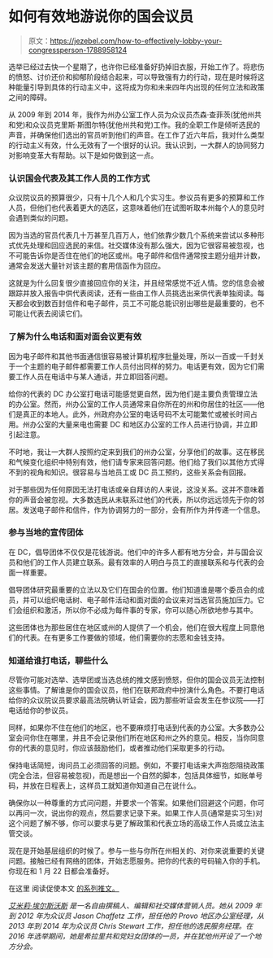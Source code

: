 # 如何有效地游说你的国会议员

> 原文：<https://jezebel.com/how-to-effectively-lobby-your-congressperson-1788958124>

选举已经过去快一个星期了，也许你已经准备好扔掉旧衣服，开始工作了。将悲伤的愤怒、讨价还价和抑郁阶段结合起来，可以导致强有力的行动，现在是时候将这种能量引导到具体的行动主义中，这将成为你和未来四年内出现的任何立法和政策之间的障碍。



从 2009 年到 2014 年，我作为州办公室工作人员为众议员杰森·查菲茨(犹他州共和党)和众议员克里斯·斯图尔特(犹他州共和党)工作。我的全职工作是倾听选民的声音，并确保他们选出的官员听到他们的声音。在工作了近六年后，我对什么类型的行动主义有效，什么无效有了一个很好的认识。我认识到，一大群人的协同努力对影响变革大有帮助。以下是如何做到这一点。

### **认识国会代表及其工作人员的工作方式**

众议院议员的预算很少，只有十几个人和几个实习生。参议员有更多的预算和工作人员，但他们也代表着更大的选区，这意味着他们在试图听取本州每个人的意见时会遇到类似的问题。

因为当选的官员代表几十万甚至几百万人，他们依靠少数几个系统来尝试以多种形式优先处理和回应选民的来信。社交媒体没有那么强大，因为它很容易被忽视，也不可能告诉你是否住在他们的地区或州。电子邮件和信件通常按主题分组并计数，通常会发送大量针对该主题的套用信函作为回应。

这就是为什么回复很少直接回应你的关注，并且经常感觉不近人情。您的信息会被跟踪并放入报告中供代表阅读，还有一些由工作人员挑选出来供代表单独阅读。每天都会收到数百封信件和电子邮件，员工不可能总能识别出哪些是最重要的，也不可能让代表去阅读它们。

### **了解为什么电话和面对面会议更有效**

因为电子邮件和其他书面通信很容易被计算机程序批量处理，所以一百或一千封关于一个主题的电子邮件都需要工作人员付出同样的努力。电话更有效，因为它们需要工作人员在电话中与某人通话，并立即回答问题。

给你的代表的 DC 办公室打电话可能感觉更自然，因为他们是主要负责管理立法的办公室。然而，州办公室的工作人员通常来自你所在的州和你居住的社区——他们是真正的本地人。此外，州政府办公室的电话号码不太可能繁忙或被长时间占用。州办公室的大量来电也需要 DC 和地区办公室的工作人员进行协调，并立即引起注意。

不时地，我让一大群人按照约定来到我们的州办公室，分享他们的故事。这在移民和气候变化组织中特别有效，他们请专家来回答问题。他们给了我们以其他方式得不到的视角和知识。很容易与当地员工或 DC 员工预约，这些关系会有回报。

对于那些因为任何原因无法打电话或亲自拜访的人来说，这没关系。这并不意味着你的声音会被忽视。大多数选民从未联系过他们的代表，所以你远远领先于你的邻居。发送电子邮件和信件，作为协调努力的一部分，会有所作为并传递一个信息。

### **参与当地的宣传团体**

在 DC，倡导团体不仅仅是花钱游说。他们中的许多人都有地方分会，并与国会议员和他们的工作人员建立联系。最有效率的人明白与员工的直接联系和与代表的会面一样重要。

倡导团体研究最重要的立法以及它们在国会的位置。他们知道谁是哪个委员会的成员，并可以组织电话树、电子邮件活动和面对面的会议来对当选官员施加压力。它们会组织和激活，所以你不必成为每件事的专家，你可以随心所欲地参与其中。

这些团体也为那些居住在地区或州的人提供了一个机会，他们在很大程度上同意他们的代表。在有更多工作要做的领域，他们需要你的志愿和金钱支持。

### **知道给谁打电话，聊些什么**

尽管你可能对选举、选举团或当选总统的推文感到愤怒，但你的国会议员无法控制这些事情。了解谁是你的国会议员，他们在联邦政府中扮演什么角色。不要打电话给你的众议院议员要求最高法院确认听证会，因为那些听证会发生在参议院——打电话给你的参议员。

同样，如果你不住在他们的地区，也不要麻烦打电话到代表的办公室。大多数办公室会问你住在哪里，并且不会记录他们所在地区和州之外的意见。相反，当你同意你的代表的意见时，你应该鼓励他们，或者推动他们采取更多的行动。

保持电话简短，询问员工必须回答的问题。例如，不要打电话来大声抱怨阻挠政策(完全合法，但容易被忽视)，而是想出一个自然的脚本，包括具体细节，如账单号码，并放在日程表上，这样员工就知道你知道自己在说什么。

确保你以一种尊重的方式问问题，并要求一个答案。如果他们回避这个问题，你可以再问一次，说出你的观点，然后要求记录下来。如果工作人员(通常是实习生)对这个问题了解不够，你可以要求与更了解政策和代表立场的高级工作人员或立法主管交谈。

现在是开始基层组织的时候了。参与一些与你所在州相关的、对你来说重要的关键问题。接触已经有网络的团体，开始志愿服务。把你的代表的号码输入你的手机。你现在和 1 月 22 日都会准备好。

在这里 阅读促使本文 [的系列推文。](https://storify.com/editoremilye/i-worked-for-congress-for-six-years)

[*艾米莉·埃尔斯沃斯*](http://emilyellsworth.com/) *是一名自由撰稿人、编辑和社交媒体营销人员。她从 2009 年到 2012 年为众议员 Jason Chaffetz 工作，担任他的 Provo 地区办公室经理，从 2013 年到 2014 年为众议员 Chris Stewart 工作，担任他的选民服务经理。在 2016 年选举期间，她是希拉里共和党妇女团体的一员，并在犹他州开设了一个地方分会。*
